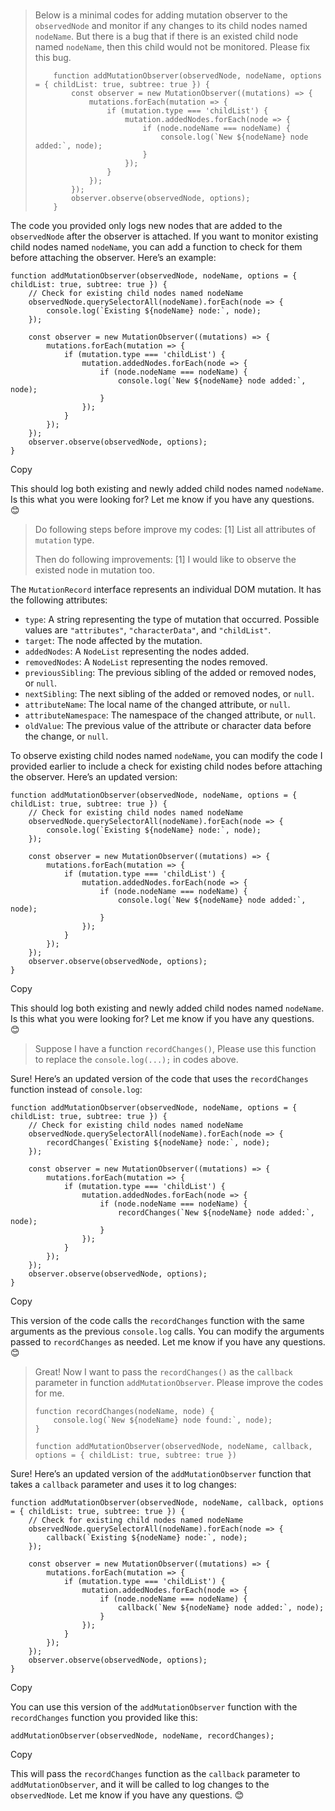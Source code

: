 # 



> Below is a minimal codes for adding mutation observer to the `observedNode` and monitor if any changes to its child nodes named `nodeName`.
> But there is a bug that if there is an existed child node named `nodeName`, then this child would not be monitored. Please fix this bug.
> 
> ```
>     function addMutationObserver(observedNode, nodeName, options = { childList: true, subtree: true }) {
>         const observer = new MutationObserver((mutations) => {
>             mutations.forEach(mutation => {
>                 if (mutation.type === 'childList') {
>                     mutation.addedNodes.forEach(node => {
>                         if (node.nodeName === nodeName) {
>                             console.log(`New ${nodeName} node added:`, node);
>                         }
>                     });
>                 }
>             });
>         });
>         observer.observe(observedNode, options);
>     }
> ```

The code you provided only logs new nodes that are added to the `observedNode` after the observer is attached. If you want to monitor existing child nodes named `nodeName`, you can add a function to check for them before attaching the observer. Here’s an example:

    function addMutationObserver(observedNode, nodeName, options = { childList: true, subtree: true }) {
        // Check for existing child nodes named nodeName
        observedNode.querySelectorAll(nodeName).forEach(node => {
            console.log(`Existing ${nodeName} node:`, node);
        });
    
        const observer = new MutationObserver((mutations) => {
            mutations.forEach(mutation => {
                if (mutation.type === 'childList') {
                    mutation.addedNodes.forEach(node => {
                        if (node.nodeName === nodeName) {
                            console.log(`New ${nodeName} node added:`, node);
                        }
                    });
                }
            });
        });
        observer.observe(observedNode, options);
    }
    

Copy

This should log both existing and newly added child nodes named `nodeName`. Is this what you were looking for? Let me know if you have any questions. 😊

> Do following steps before improve my codes:
> [1] List all attributes of `mutation` type.
> 
> Then do following improvements:
> [1] I would like to observe the existed node in mutation too.

The `MutationRecord` interface represents an individual DOM mutation. It has the following attributes:

-   `type`: A string representing the type of mutation that occurred. Possible values are `"attributes"`, `"characterData"`, and `"childList"`.
-   `target`: The node affected by the mutation.
-   `addedNodes`: A `NodeList` representing the nodes added.
-   `removedNodes`: A `NodeList` representing the nodes removed.
-   `previousSibling`: The previous sibling of the added or removed nodes, or `null`.
-   `nextSibling`: The next sibling of the added or removed nodes, or `null`.
-   `attributeName`: The local name of the changed attribute, or `null`.
-   `attributeNamespace`: The namespace of the changed attribute, or `null`.
-   `oldValue`: The previous value of the attribute or character data before the change, or `null`.

To observe existing child nodes named `nodeName`, you can modify the code I provided earlier to include a check for existing child nodes before attaching the observer. Here’s an updated version:

    function addMutationObserver(observedNode, nodeName, options = { childList: true, subtree: true }) {
        // Check for existing child nodes named nodeName
        observedNode.querySelectorAll(nodeName).forEach(node => {
            console.log(`Existing ${nodeName} node:`, node);
        });
    
        const observer = new MutationObserver((mutations) => {
            mutations.forEach(mutation => {
                if (mutation.type === 'childList') {
                    mutation.addedNodes.forEach(node => {
                        if (node.nodeName === nodeName) {
                            console.log(`New ${nodeName} node added:`, node);
                        }
                    });
                }
            });
        });
        observer.observe(observedNode, options);
    }
    

Copy

This should log both existing and newly added child nodes named `nodeName`. Is this what you were looking for? Let me know if you have any questions. 😊

> Suppose I have a function `recordChanges()`, Please use this function to replace the `console.log(...);` in codes above.

Sure! Here’s an updated version of the code that uses the `recordChanges` function instead of `console.log`:

    function addMutationObserver(observedNode, nodeName, options = { childList: true, subtree: true }) {
        // Check for existing child nodes named nodeName
        observedNode.querySelectorAll(nodeName).forEach(node => {
            recordChanges(`Existing ${nodeName} node:`, node);
        });
    
        const observer = new MutationObserver((mutations) => {
            mutations.forEach(mutation => {
                if (mutation.type === 'childList') {
                    mutation.addedNodes.forEach(node => {
                        if (node.nodeName === nodeName) {
                            recordChanges(`New ${nodeName} node added:`, node);
                        }
                    });
                }
            });
        });
        observer.observe(observedNode, options);
    }
    

Copy

This version of the code calls the `recordChanges` function with the same arguments as the previous `console.log` calls. You can modify the arguments passed to `recordChanges` as needed. Let me know if you have any questions. 😊

> Great! Now I want to pass the `recordChanges()` as the `callback` parameter in function `addMutationObserver`.
> Please improve the codes for me.
> 
> ```
> function recordChanges(nodeName, node) {
>     console.log(`New ${nodeName} node found:`, node);
> }
> ```
> 
> ```   
> function addMutationObserver(observedNode, nodeName, callback, options = { childList: true, subtree: true })
> ```

Sure! Here’s an updated version of the `addMutationObserver` function that takes a `callback` parameter and uses it to log changes:

    function addMutationObserver(observedNode, nodeName, callback, options = { childList: true, subtree: true }) {
        // Check for existing child nodes named nodeName
        observedNode.querySelectorAll(nodeName).forEach(node => {
            callback(`Existing ${nodeName} node:`, node);
        });
    
        const observer = new MutationObserver((mutations) => {
            mutations.forEach(mutation => {
                if (mutation.type === 'childList') {
                    mutation.addedNodes.forEach(node => {
                        if (node.nodeName === nodeName) {
                            callback(`New ${nodeName} node added:`, node);
                        }
                    });
                }
            });
        });
        observer.observe(observedNode, options);
    }
    

Copy

You can use this version of the `addMutationObserver` function with the `recordChanges` function you provided like this:

    addMutationObserver(observedNode, nodeName, recordChanges);
    

Copy

This will pass the `recordChanges` function as the `callback` parameter to `addMutationObserver`, and it will be called to log changes to the `observedNode`. Let me know if you have any questions. 😊